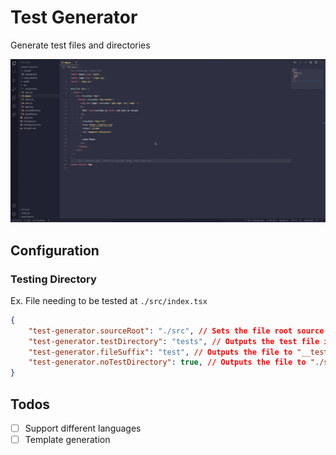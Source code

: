 # Test Generator

Generate test files and directories

![Screenshot](./Screenshot.gif)

## Configuration

### Testing Directory

Ex. File needing to be tested at `./src/index.tsx`

```json
{
    "test-generator.sourceRoot": "./src", // Sets the file root source to './src'
    "test-generator.testDirectory": "tests", // Outputs the test file in "__tests__/index.spec.tsx",
    "test-generator.fileSuffix": "test", // Outputs the file to "__tests__/index.test.tsx"
    "test-generator.noTestDirectory": true, // Outputs the file to "./src/index.test.tsx"
}
```

## Todos
- [ ] Support different languages
- [ ] Template generation
